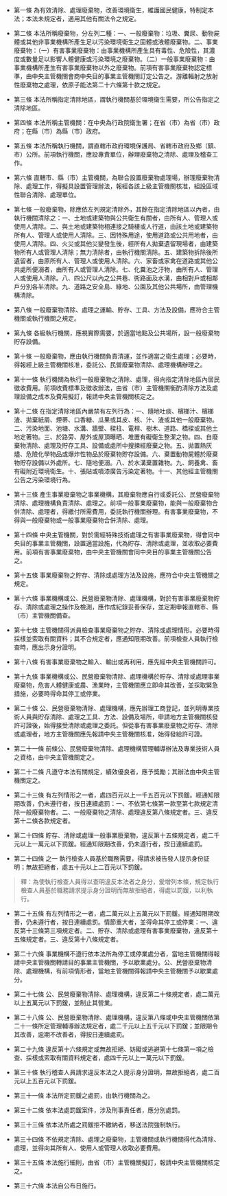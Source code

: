 * 第一條 為有效清除、處理廢棄物，改善環境衛生，維護國民健康，特制定本法；本法未規定者，適用其他有關法令之規定。

* 第二條 本法所稱廢棄物，分左列二種：一、一般廢棄物：垃圾、糞尿、動物屍體或其他非事業機構所產生足以污染環境衛生之固體或液體廢棄物。二、事業廢棄物：（一）有害事業廢棄物：由事業機構所產生具有毒性、危險性，其濃度或數量足以影響人體健康或污染環境之廢棄物。（二）一般事業廢棄物：由事業機構所產生有害事業廢棄物以外之廢棄物。前項有害事業廢棄物認定標準，由中央主管機關會商中央目的事業主管機關訂定公告之。游離輻射之放射性廢棄物之處理，依原子能法第二十六條第十款之規定。

* 第三條 本法所稱指定清除地區，謂執行機關基於環境衛生需要，所公告指定之清除地區。

* 第四條 本法所稱主管機關：在中央為行政院衛生署；在省（市）為省（市）政府；在縣（市）為縣（市）政府。

* 第五條 本法所稱執行機關，謂直轄市政府環境保護局、省轄市政府及鄉（鎮、市）公所。前項執行機關，應設專責單位，辦理廢棄物之清除、處理及稽查工作。

* 第六條 直轄市、縣（市）主管機關，為聯合設置廢棄物處理場，辦理廢棄物清除、處理工作，得擬具設置管理辦法，報經各該上級主管機關核准，組設區域性聯合清除、處理單位。

* 第七條 一般廢棄物，除應依左列規定清除外，其餘在指定清除地區以內者，由執行機關清除之：一、土地或建築物與公共衛生有關者，由所有人、管理人或使用人清除。二、與土地或建築物相連接之騎樓或人行道，由該土地或建築物所有人、管理人或使用人清除。三、因特殊用途，使用道路或公共用地者，由使用人清除。四、火災或其他災變發生後，經所有人拋棄遺留現場者，由建築物所有人或管理人清除；無力清除者，由執行機關清除。五、建築物拆除後所遺留者，由原所有人、管理人或使用人清除。六、家畜或家禽在道路或其他公共處所便溺者，由所有人或管理人清除。七、化糞池之汙物，由所有人、管理人或使用人清除。八、四公尺以內之公共巷、衖路面及水溝，由相對戶或相鄰戶分別各半清除。九、道路之安全島、綠地、公園及其他公共場所，由管理機構清除。

* 第八條 一般廢棄物清除、處理之運輸、貯存、工具、方法及設備，應符合主管機關或執行機關之規定。

* 第九條 各級執行機關，應視實際需要，於適當地點及公共場所，設一般廢棄物貯存設備。

* 第十條 一般廢棄物，應由執行機關負責清運，並作適當之衛生處理；必要時，得報經上級主管機關核准，委託公、民營廢棄物清除、處理機構辦理之。

* 第十一條 執行機關為執行一般廢棄物之清除、處理，得向指定清除地區內居民徵收費用。前項收費標準及徵收辦法，由省（市）主管機關衡酌清除方法及處理設備之成本及費用擬訂，報請中央主管機關核定之。

* 第十二條 在指定清除地區內嚴禁有左列行為：一、隨地吐痰、檳榔汁、檳榔渣、拋棄紙屑、煙蒂、口香糖、瓜果或其皮、核、汁、渣或其他一般廢棄物。二、污染地面、池塘、水溝、牆壁、樑柱、電桿、樹木、道路、橋樑或其他土地定著物。三、於路旁、屋外或屋頂曝晒、堆置有礙衛生整潔之物。四、自廢棄物清除、處理及貯存工具、設備或處所中搜揀經廢棄之物。五、拋置熱灰燼、危險化學物品或爆炸性物品於廢棄物貯存設備。六、棄置動物屍體於廢棄物貯存設備以外處所。七、隨地便溺。八、於水溝棄置雜物。九、飼養禽、畜有礙附近環境衛生。十、張貼或噴漆廣告污染定著物。十一、其他經主管機關公告之污染環境行為。

* 第十三條 產生事業廢棄物之事業機構，其廢棄物應自行或委託公、民營廢棄物清除、處理機構負責清除、處理之。前項一般事業廢棄物，能與一般廢棄物合併清除、處理者，得繳付所需費用，委託執行機關辦理。有害事業廢棄物，不得與一般廢棄物或一般事業廢棄物合併清除、處理。

* 第十四條 中央主管機關，對於需經特殊技術處理之有害事業廢棄物，得會同中央目的事業主管機關，設置適當設施，代為貯存、清除或處理，並收取必要費用。前項有害事業廢棄物，由中央主管機關會同中央目的事業主管機關公告之。

* 第十五條 事業廢棄物之貯存、清除或處理方法及設施，應符合中央主管機關之規定。

* 第十六條 事業機構或公、民營廢棄物清除、處理機構，對於有害事業廢棄物貯存、清除或處理之操作及檢測，應作成紀錄妥善保存，並定期申報直轄市、縣（市）主管機關備查。

* 第十七條 主管機關得派員檢查事業廢棄物之貯存、清除或處理情形。必要時得採樣並索取有關資料；其不合規定者，應通知限期改善。前項檢查人員執行檢查時，應出示身分證明。

* 第十八條 有害事業廢棄物之輸入、輸出或再利用，應先經中央主管機關許可。

* 第十九條 事業機構或公、民營廢棄物清除、處理機構於貯存、清除或處理事業廢棄物，危害人體健康或農、漁業時，主管機關應立即命其改善，並採取緊急措施，必要時得命其停工或停業。

* 第二十條 公、民營廢棄物清除、處理機構，應先辦理工商登記，並列明專業技術人員與貯存清除、處理之工具、方法、設備及場所，申請地方主管機關核發許可證後，始得接受清除或處理之委託。但從事有害事業廢棄物之貯存、清除或處理者，地方主管機關應先報請中央主管機關核准，始得發給許可證。

* 第二十一條 前條公、民營廢棄物清除、處理機構管理輔導辦法及專業技術人員之資格，由中央主管機關定之。

* 第二十二條 凡遵守本法有關規定，績效優良者，應予獎勵；其辦法由中央主管機關定之。

* 第二十三條 有左列情形之一者，處四百元以上一千五百元以下罰鍰。經通知限期改善，仍未遵行者，按日連續處罰：一、不依第七條第一款至第七款規定清除一般廢棄物者。二、一般廢棄物之清除、處理違反第八條規定者。三、違反第十二條各款規定者。

* 第二十四條 貯存、清除或處理一般事業廢棄物，違反第十五條規定者，處二千元以上一萬元以下罰鍰。經通知限期改善，仍未遵行者，按日連續處罰。

* 第二十四條 之一 執行檢查人員基於職務需要，得請求被告發人提示身份証明；無故拒絕者，處五十元以上二百元以下罰鍰。

> 釋：為使執行檢查人員得以查明違反本法者之身分，爰增列本條，規定執行檢查人員基於職務請求提示身分證明而無故拒絕者，得處以罰鍰，以利執行。

* 第二十五條 有左列情形之一者，處二萬元以上五萬元以下罰鍰。經通知限期改善，仍未遵行者，按日連續處罰。情節重大者，並得命其停工或停業：一、違反第十三條第三項規定者。二、貯存、清除或處理有害事業廢棄物，違反第十五條規定者。三、違反第十八條規定者。

* 第二十六條 事業機構不遵行依本法所為停工或停業處分者，當地主管機關得報請中央主管機關轉請目的事業主管機關，予以歇業處分。公、民營廢棄物清除、處理機構，有前項情形者，當地主管機關得報請中央主管機關予以歇業處分。

* 第二十七條 公、民營廢棄物清除、處理機構，違反第二十條規定者，處二萬元以上五萬元以下罰鍰，並制止其營業。

* 第二十八條 公、民營廢棄物清除、處理機構，違反第八條或中央主管機關依第二十一條所定管理輔導辦法規定者，處二千元以上五千元以下罰鍰；並限期令其改善，逾期不改善者，得按日連續處罰。

* 第二十九條 違反第十六條規定或無故拒絕、妨礙或逃避第十七條第一項之檢查、採樣或索取有關資料規定者，處四千元以上一萬元以下罰鍰。

* 第三十條 執行稽查人員請求違反本法之人提示身分證明，無故拒絕者，處二百元以上五百元以下罰鍰。

* 第三十一條 本法所定罰鍰之處罰，由執行機關為之。

* 第三十二條 依本法處罰鍰案件，涉及刑事責任者，應分別處罰。

* 第三十三條 依本法所處之罰鍰拒不繳納者，移送法院強制執行。

* 第三十四條 不依規定清除、處理之廢棄物，主管機關或執行機關得代為清除、處理，並得向其所有人、使用人或管理人收取必要費用。

* 第三十五條 本法施行細則，由省（市）主管機關擬訂，報請中央主管機關核定之。

* 第三十六條 本法自公布日施行。


